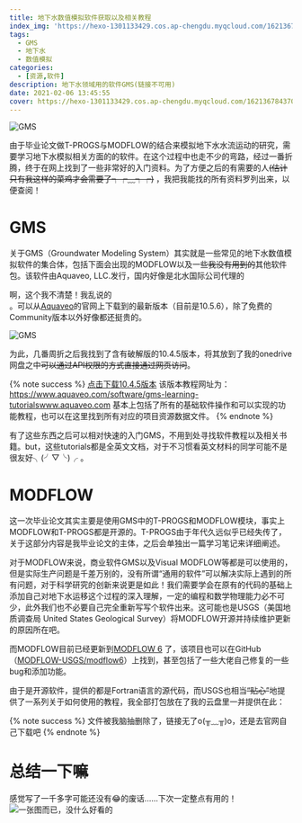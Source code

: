 ```yaml
---
title: 地下水数值模拟软件获取以及相关教程
index_img: 'https://hexo-1301133429.cos.ap-chengdu.myqcloud.com/16213678437069085683738921793155.jpg'
tags:
  - GMS
  - 地下水
  - 数值模拟
categories:
  - [资源,软件]
description: 地下水领域用的软件GMS(链接不可用)
date: 2021-02-06 13:45:55
cover: https://hexo-1301133429.cos.ap-chengdu.myqcloud.com/16213678437069085683738921793155.jpg
---
```


![GMS](https://hexo-1301133429.cos.ap-chengdu.myqcloud.com/16213678437069085683738921793155.jpg)

由于毕业论文做T-PROGS与MODFLOW的结合来模拟地下水水流运动的研究，需要学习地下水模拟相关方面的的软件。在这个过程中也走不少的弯路，经过一番折腾，终于在网上找到了一些非常好的入门资料。为了方便之后的有需要的人~~(估计只有我这样的菜鸡才会需要了┭┮﹏┭┮)~~ ，我把我能找的所有资料罗列出来，以便查阅！

<!--more-->

# GMS

关于GMS（Groundwater Modeling System）其实就是一些常见的地下水数值模拟软件的集合体，包括下面会出现的MODFLOW以及一些~~我没有用到的~~其他软件包。该软件由Aquaveo, LLC.发行，国内好像是北水国际公司代理的<div class="heimu"> 啊，这个我不清楚！我乱说的</div>。可以从[Aquaveo](https://www.aquaveo.com/software/gms-groundwater-modeling-system-introduction)的官网上下载到的最新版本（目前是10.5.6），除了免费的Community版本以外好像都还挺贵的。

![GMS](https://hexo-1301133429.cos.ap-chengdu.myqcloud.com/20210110170550.png)

为此，几番周折之后我找到了含有破解版的10.4.5版本，将其放到了我的onedrive网盘之中~~可以通过API权限的方式直接通过网页访问~~。

{% note success %}
[点击下载10.4.5版本](https://tabristrees-my.sharepoint.com/:u:/g/personal/severus_tabristrees_onmicrosoft_com/ERSYHkUKfutGs-zfsKIuwe8BOPLpq_eXkqZd89zviOizkg?e=0CNJCH)
该版本教程网址为：https://www.aquaveo.com/software/gms-learning-tutorialswww.aquaveo.com 基本上包括了所有的基础软件操作和可以实现的功能教程，也可以在这里找到所有对应的项目资源数据文件。
{% endnote %}

有了这些东西之后可以相对快速的入门GMS，不用到处寻找软件教程以及相关书籍。but，这些tutorials都是全英文文档，对于不习惯看英文材料的同学可能不是很友好╮(╯▽╰)╭ 。

# MODFLOW

这一次毕业论文其实主要是使用GMS中的T-PROGS和MODFLOW模块，事实上MODFLOW和T-PROGS都是开源的。T-PROGS由于年代久远似乎已经失传了，关于这部分内容是我毕业论文的主体，之后会单独出一篇学习笔记来详细阐述。

对于MODFLOW来说，商业软件GMS以及Visual MODFLOW等都是可以使用的，但是实际生产问题是千差万别的，没有所谓“通用的软件”可以解决实际上遇到的所有问题，对于科学研究的创新来说更是如此！我们需要学会在原有的代码的基础上添加自己对地下水运移这个过程的深入理解，一定的编程和数学物理能力必不可少，此外我们也不必要自己完全重新写写个软件出来。这可能也是USGS（美国地质调查局 United States Geological Survey）将MODFLOW开源并持续维护更新的原因所在吧。

而MODFLOW目前已经更新到[MODFLOW 6](https://www.usgs.gov/software/modflow-6-usgs-modular-hydrologic-model)
了，该项目也可以在GitHub（[MODFLOW-USGS/modflow6](https://github.com/MODFLOW-USGS/modflow6)）上找到，甚至包括了一些大佬自己修复的一些bug和添加功能。

由于是开源软件，提供的都是Fortran语言的源代码，而USGS也相当~~“贴心”~~地提供了一系列关于如何使用的教程，我全部打包放在了我的云盘里一并提供在此：

{% note success %}
文件被我脑抽删除了，链接无了o(╥﹏╥)o，还是去官网自己下载吧
{% endnote %}

# 总结一下嘛

感觉写了一千多字<span class="heimu">可能还没有😂</span>的废话......下次一定整点有用的！
![一张图而已，没什么好看的](http://image.tabirstrees.top/images/2021/02/06/E77C06B943FAD6398EAA3097BE3B80C1.jpg)
